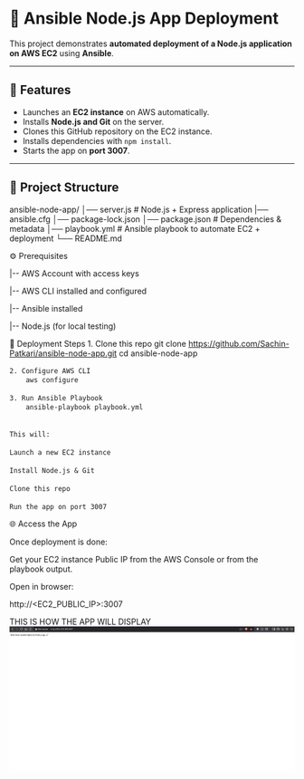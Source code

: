 # 🚀 Ansible Node.js App Deployment  

This project demonstrates **automated deployment of a Node.js application on AWS EC2** using **Ansible**.  

---

## 📌 Features
- Launches an **EC2 instance** on AWS automatically.  
- Installs **Node.js and Git** on the server.  
- Clones this GitHub repository on the EC2 instance.  
- Installs dependencies with `npm install`.  
- Starts the app on **port 3007**.  

---

## 📂 Project Structure
ansible-node-app/
│── server.js # Node.js + Express application
|── ansible.cfg
│── package-lock.json
│── package.json # Dependencies & metadata
│── playbook.yml # Ansible playbook to automate EC2 + deployment
└── README.md

⚙️ Prerequisites

|-- AWS Account with access keys

|-- AWS CLI installed and configured

|-- Ansible installed

|-- Node.js (for local testing)

🚀 Deployment Steps
    1. Clone this repo
        git clone https://github.com/Sachin-Patkari/ansible-node-app.git
        cd ansible-node-app

    2. Configure AWS CLI
        aws configure

    3. Run Ansible Playbook
        ansible-playbook playbook.yml


    This will:

    Launch a new EC2 instance

    Install Node.js & Git

    Clone this repo

    Run the app on port 3007

🌐 Access the App

Once deployment is done:

Get your EC2 instance Public IP from the AWS Console or from the playbook output.

Open in browser:

http://<EC2_PUBLIC_IP>:3007

THIS IS HOW THE APP WILL DISPLAY
 ![Node.js App Running](photo2.png)